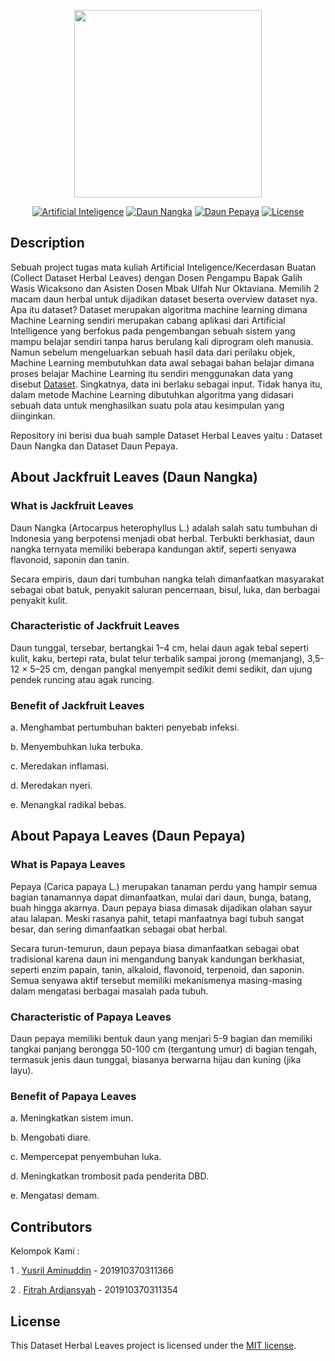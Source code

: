 <p align="center"><a href="#"><img src="https://rasvanjaya21.web.app/files/images/dataset-logo-github.svg" width="300"></a></p>

<p align="center">
<a href="https://en.wikipedia.org/wiki/Artificial_intelligence"><img src="https://rasvanjaya21.web.app/api/images/dataset-matkul-github.svg" alt="Artificial Inteligence"></a>
<a href="https://github.com/rasvanjaya21/Dataset-Daun-Nangka-dan-Pepaya_366_354/tree/master/Dataset"><img src="https://rasvanjaya21.web.app/api/images/dataset-label1-github.svg" alt="Daun Nangka"></a>
<a href="https://github.com/rasvanjaya21/Dataset-Daun-Nangka-dan-Pepaya_366_354/tree/master/Dataset"><img src="https://rasvanjaya21.web.app/api/images/dataset-label2-github.svg" alt="Daun Pepaya"></a>
<a href="https://opensource.org/licenses/MIT"><img src="https://rasvanjaya21.web.app/api/images/dataset-license-MIT-github.svg" alt="License"></a>
</p>

## Description

Sebuah project tugas mata kuliah Artificial Inteligence/Kecerdasan Buatan (Collect Dataset Herbal Leaves) dengan Dosen Pengampu Bapak Galih Wasis Wicaksono dan Asisten Dosen Mbak Ulfah Nur Oktaviana. Memilih 2 macam daun herbal untuk dijadikan dataset beserta overview dataset nya. Apa itu dataset? Dataset merupakan algoritma machine learning dimana Machine Learning sendiri merupakan cabang aplikasi dari Artificial Intelligence yang berfokus pada pengembangan sebuah sistem yang mampu belajar sendiri tanpa harus berulang kali diprogram oleh manusia. Namun sebelum mengeluarkan sebuah hasil data dari perilaku objek, Machine Learning membutuhkan data awal sebagai bahan belajar dimana proses belajar Machine Learning itu sendiri menggunakan data yang disebut <a href="#">Dataset</a>. Singkatnya, data ini berlaku sebagai input. Tidak hanya itu, dalam metode Machine Learning dibutuhkan algoritma yang didasari sebuah data untuk menghasilkan suatu pola atau kesimpulan yang diinginkan.

Repository ini berisi dua buah sample Dataset Herbal Leaves yaitu : Dataset Daun Nangka dan Dataset Daun Pepaya.

## About Jackfruit Leaves (Daun Nangka)

### What is Jackfruit Leaves

Daun Nangka (Artocarpus heterophyllus L.) adalah salah satu tumbuhan di Indonesia yang berpotensi menjadi obat herbal. Terbukti berkhasiat, daun nangka ternyata memiliki beberapa kandungan aktif, seperti senyawa flavonoid, saponin dan tanin.

Secara empiris, daun dari tumbuhan nangka telah dimanfaatkan masyarakat sebagai obat batuk, penyakit saluran pencernaan, bisul, luka, dan berbagai penyakit kulit.

### Characteristic of Jackfruit Leaves

Daun tunggal, tersebar, bertangkai 1–4 cm, helai daun agak tebal seperti kulit, kaku, bertepi rata, bulat telur terbalik sampai jorong (memanjang), 3,5-12 × 5–25 cm, dengan pangkal menyempit sedikit demi sedikit, dan ujung pendek runcing atau agak runcing.

### Benefit of Jackfruit Leaves

a. Menghambat pertumbuhan bakteri penyebab infeksi.

b. Menyembuhkan luka terbuka.

c. Meredakan inflamasi.

d. Meredakan nyeri.

e. Menangkal radikal bebas.

## About Papaya Leaves (Daun Pepaya)

### What is Papaya Leaves

Pepaya (Carica papaya L.) merupakan tanaman perdu yang hampir semua bagian tanamannya dapat dimanfaatkan, mulai dari daun, bunga, batang, buah hingga akarnya. Daun pepaya biasa dimasak dijadikan olahan sayur atau lalapan. Meski rasanya pahit, tetapi manfaatnya bagi tubuh sangat besar, dan sering dimanfaatkan sebagai obat herbal.

Secara turun-temurun, daun pepaya biasa dimanfaatkan sebagai obat tradisional karena daun ini mengandung banyak kandungan berkhasiat, seperti enzim papain, tanin, alkaloid, flavonoid, terpenoid, dan saponin. Semua senyawa aktif tersebut memiliki mekanismenya masing-masing dalam mengatasi berbagai masalah pada tubuh.

### Characteristic of Papaya Leaves

Daun pepaya memiliki bentuk daun yang menjari 5-9 bagian dan memiliki tangkai panjang berongga 50-100 cm (tergantung umur) di bagian tengah, termasuk jenis daun tunggal, biasanya berwarna hijau dan kuning (jika layu).

### Benefit of Papaya Leaves

a. Meningkatkan sistem imun.

b. Mengobati diare.

c. Mempercepat penyembuhan luka.

d. Meningkatkan trombosit pada penderita DBD.

e. Mengatasi demam.

## Contributors

Kelompok Kami :

1 . [Yusril Aminuddin](https://github.com/rasvanjaya21/) - 201910370311366

2 . [Fitrah Ardiansyah](https://github.com/fitraardiansyah/) - 201910370311354

## License

This Dataset Herbal Leaves project is licensed under the [MIT license](https://opensource.org/licenses/MIT).
